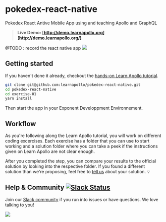 # pokedex-react-native

Pokedex React Antive Mobile App using and teaching Apollo and GraphQL

> **Live Demo: [http://demo.learnapollo.org](http://demo.learnapollo.org/)**

@TODO : record the react native app
![](https://i.gyazo.com/adcc4675cd466195adf727ba8a32b544.gif)

## Getting started

If you haven't done it already, checkout the [hands-on Learn Apollo tutorial](https://learnapollo.com/).

```sh
git clone git@github.com:learnapollo/pokedex-react-native.git
cd pokedex-react-native
cd exercise-01
yarn install
```

Then start the app in your Exponent Developpment Environnement.

## Workflow

As you're following along the Learn Apollo tutorial, you will work on different coding excercises. 
Each exercise has a folder that you can use to start working and a solution folder where you can take a 
peek if the instructions given on Learn Apollo are not clear enough.

After you completed the step, you can compare your results to the official solution by looking into the respective 
folder. If you found a different solution than we're proposing, feel free to [tell us](http://slack.graph.cool/) 
about your solution. 💡

## Help & Community [![Slack Status](https://slack.graph.cool/badge.svg)](https://slack.graph.cool)

Join our [Slack community](http://slack.graph.cool/) if you run into issues or have questions. We love talking to you!

![](http://i.imgur.com/5RHR6Ku.png)
